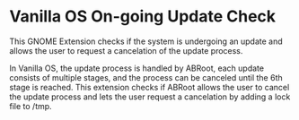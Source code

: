 # Vanilla OS On-going Update Check
This GNOME Extension checks if the system is undergoing an update and allows 
the user to request a cancelation of the update process.

In Vanilla OS, the update process is handled by ABRoot, each update consists of
multiple stages, and the process can be canceled until the 6th stage is reached.
This extension checks if ABRoot allows the user to cancel the update process and
lets the user request a cancelation by adding a lock file to /tmp.
